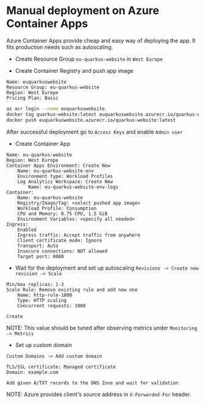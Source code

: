 # Manual deployment on Azure Container Apps

Azure Container Apps provide cheap and easy way of deploying the app. It fits production needs such as autoscaling.

- Create Resource Group `eu-quarkus-website` in `West Europe`

- Create Container Registry and push app image

```
Name: euquarkuswebsite
Resource Group: eu-quarkus-website
Region: West Europe
Pricing Plan: Basic
```

```sh
az acr login --name euquarkuswebsite
docker tag quarkus-website:latest euquarkuswebsite.azurecr.io/quarkus-website:latest
docker push euquarkuswebsite.azurecr.io/quarkus-website:latest
```

After successful deployment go to `Access Keys` and enable `Admin user`

- Create Container App

```
Name: eu-quarkus-website
Region: West Europe
Container Apps Environment: Create New
    Name: eu-quarkus-website-env
    Environment type: Workload Profiles
    Log Analytics Workspace: Create New
        Name: eu-quarkus-website-env-logs
Container:
    Name: eu-quarkus-website
    Registry/Image/Tag: <select pushed app image>
    Workload Profile: Consumption
    CPU and Memory: 0.75 CPU, 1.5 GiB
    Environment Variables: <specify all needed>
Ingress:
    Enabled
    Ingress traffic: Accept traffic from anywhere
    Client certificate mode: Ignore
    Transport: Auto
    Insecure connections: NOT allowed
    Target port: 8080
```

- Wait for the deployment and set up autoscaling `Revisions -> Create new revision -> Scale`

```
Min/max replicas: 1-3
Scale Rule: Remove existing rule and add new one
    Name: http-rule-1000
    Type: HTTP scaling
    Concurrent requests: 1000

Create
```

NOTE: This value should be tuned after observing metrics under `Monitoring -> Metrics`

- Set up custom domain

```
Custom Domains -> Add custom domain

TLS/SSL certificate: Managed certificate
Domain: example.com

Add given A/TXT records to the DNS Zone and wait for validation
```

NOTE: Azure provides client's source address in `X-Forwarded-For` header.
